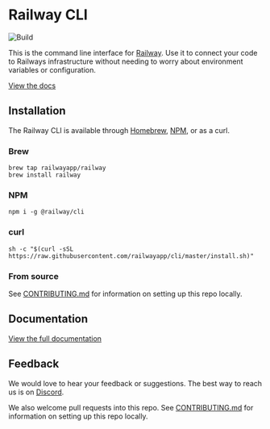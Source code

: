 # Railway CLI

![Build](https://github.com/railwayapp/cli/workflows/Build/badge.svg)

This is the command line interface for [Railway](https://railway.app). Use it to connect your code to Railways infrastructure without needing to worry about environment variables or configuration.

[View the docs](https://docs.railway.app/cli)

## Installation

The Railway CLI is available through [Homebrew](https://brew.sh/), [NPM](https://www.npmjs.com/package/@railway/cli), or as a curl.

### Brew

```shell
brew tap railwayapp/railway
brew install railway
```

### NPM

```shell
npm i -g @railway/cli
```

### curl

```shell
sh -c "$(curl -sSL https://raw.githubusercontent.com/railwayapp/cli/master/install.sh)"
```

### From source
See [CONTRIBUTING.md](https://github.com/railwayapp/cli/blob/master/CONTRIBUTING.md) for information on setting up this repo locally.

## Documentation

[View the full documentation](https://docs.railway.app)

## Feedback

We would love to hear your feedback or suggestions. The best way to reach us is on [Discord](https://discord.gg/xAm2w6g).

We also welcome pull requests into this repo. See [CONTRIBUTING.md](https://github.com/railwayapp/cli/blob/master/CONTRIBUTING.md) for information on setting up this repo locally.
